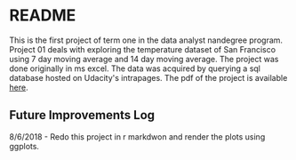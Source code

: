 # README

This is the first project of term one in the data analyst nandegree program. Project 01 deals with exploring the temperature dataset of San Francisco using 7 day moving average and 14 day moving average. The project was done originally in ms excel. The data was acquired by querying a sql database hosted on Udacity's intrapages. The pdf of the project is available [here](https://github.com/amitshankar/Udacity/blob/master/Data_Analyst_Nanodegree/Term_01/Project_01/writeup.pdf). 

## Future Improvements Log
8/6/2018 - Redo this project in r markdwon and render the plots using ggplots.